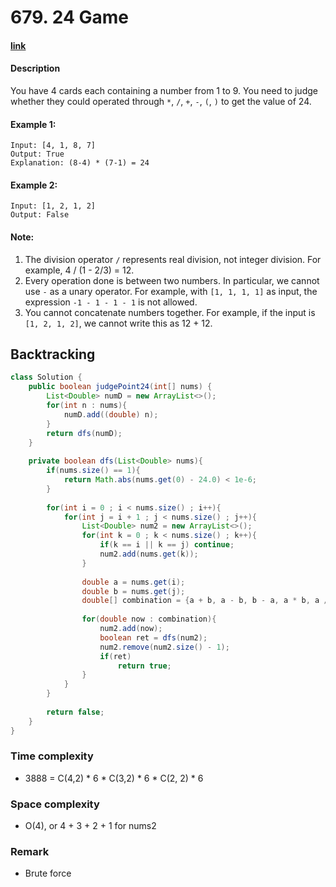 # 679. 24 Game

#### [link](https://leetcode.com/problems/24-game/description/) 

#### Description
You have 4 cards each containing a number from 1 to 9. You need to judge whether they could operated through `*`, `/`, `+`, `-`, `(`, `)` to get the value of 24.

#### Example 1:
```
Input: [4, 1, 8, 7]
Output: True
Explanation: (8-4) * (7-1) = 24
```
#### Example 2:
```
Input: [1, 2, 1, 2]
Output: False
```

#### Note:
1. The division operator `/` represents real division, not integer division. For example, 4 / (1 - 2/3) = 12.
2. Every operation done is between two numbers. In particular, we cannot use `-` as a unary operator. For example, with `[1, 1, 1, 1]` as input, the expression `-1 - 1 - 1 - 1` is not allowed.
3. You cannot concatenate numbers together. For example, if the input is `[1, 2, 1, 2]`, we cannot write this as 12 + 12.

## Backtracking
```java
class Solution {
    public boolean judgePoint24(int[] nums) {
        List<Double> numD = new ArrayList<>();
        for(int n : nums){
            numD.add((double) n);
        }
        return dfs(numD);
    }
    
    private boolean dfs(List<Double> nums){
        if(nums.size() == 1){
            return Math.abs(nums.get(0) - 24.0) < 1e-6;
        }
        
        for(int i = 0 ; i < nums.size() ; i++){
            for(int j = i + 1 ; j < nums.size() ; j++){
                List<Double> num2 = new ArrayList<>();
                for(int k = 0 ; k < nums.size() ; k++){
                    if(k == i || k == j) continue;
                    num2.add(nums.get(k));
                }
                
                double a = nums.get(i);
                double b = nums.get(j);
                double[] combination = {a + b, a - b, b - a, a * b, a / b, b / a};
                
                for(double now : combination){
                    num2.add(now);
                    boolean ret = dfs(num2);
                    num2.remove(num2.size() - 1);
                    if(ret)
                        return true;
                }
            }
        }
        
        return false;
    }
}
```

### Time complexity
* 3888 = C(4,2) * 6 * C(3,2) * 6 * C(2, 2) * 6
### Space complexity
* O(4), or 4 + 3 + 2 + 1 for nums2
### Remark
* Brute force
